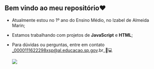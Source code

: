 ## Bem vindo ao meu repositório❤

- Atualmente estou no 1º ano do Ensino Médio, no Izabel de Almeida Marin;
- Estamos trabalhando com projetos de **JavaScript** e **HTML**;
- Para dúvidas ou perguntas, entre em contato
  _0000111622298xsp@al.educacao.sp.gov.br_💌💻

  ![](https://media1.tenor.com/m/-Z8SXmChUiwAAAAd/ariana-grande-ariana-grande-kiss.gif)
